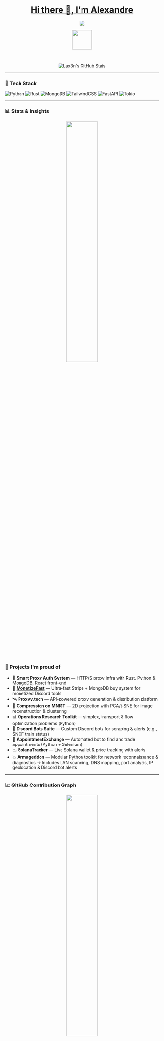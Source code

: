 <p align="center">
  <a href="https://github.com/Lax3n">
    <h1 align="center">Hi there 👋, I'm Alexandre</h1>

</p>

<p align="center">
  <!-- Typing SVG by DenverCoder1 - https://github.com/DenverCoder1/readme-typing-svg -->
<!--   <a href="https://github.com/DenverCoder1/readme-typing-svg"> -->
    <img src="https://readme-typing-svg.demolab.com/?lines=Student+in+Mathematics%2C+Economics+and+Computer+Science;&font=Fira%20Code&center=true&width=1080&height=45&color=1F6FEB&vCenter=true&pause=1000&size=22" /></a>
</p>

<!-- Social icons section -->
<p align="center">
  <a href="https://discord.gg/XYFkbphujS" alt="Discord" title="Discord"><img width="64px" src="https://static.vecteezy.com/system/resources/previews/018/930/500/non_2x/discord-logo-discord-icon-transparent-free-png.png"/></a>
</p>

<br/>



<p align="center">
  <img src="https://readmestats.999857.xyz/api?username=Lax3n&theme=github_dark&show_icons=true&count_private=true" alt="Lax3n's GitHub Stats" />
</p>

---

### 🔧 Tech Stack

![Python](https://img.shields.io/badge/-Python-333?style=flat&logo=python)
![Rust](https://img.shields.io/badge/-Rust-333?style=flat&logo=rust)
![MongoDB](https://img.shields.io/badge/-MongoDB-333?style=flat&logo=mongodb)
![TailwindCSS](https://img.shields.io/badge/-TailwindCSS-333?style=flat&logo=tailwindcss)
![FastAPI](https://img.shields.io/badge/-FastAPI-333?style=flat&logo=fastapi)
![Tokio](https://img.shields.io/badge/-Tokio-333?style=flat&logo=rust)

---

### 📊 Stats & Insights

<p align="center">
  <img src="https://readmestats.999857.xyz/api/top-langs?username=Lax3n&theme=github_dark&layout=compact" width="45%" />
</p>

### 🚀 Projects I'm proud of

- 🔐 **Smart Proxy Auth System** — HTTP/S proxy infra with Rust, Python & MongoDB, React front-end  
- 🛒 **[MonetizeFast](https://monetizefa.st/)** — Ultra-fast Stripe + MongoDB buy system for monetized Discord tools  
- 🛰 **[Proxyy.tech](https://proxyy.tech/)** — API-powered proxy generation & distribution platform  
- 🧠 **Compression on MNIST** — 2D projection with PCA/t-SNE for image reconstruction & clustering  
- 📊 **Operations Research Toolkit** — simplex, transport & flow optimization problems (Python)  
- 🤖 **Discord Bots Suite** — Custom Discord bots for scraping & alerts (e.g., SNCF train status)  
- 📆 **AppointmentExchange** — Automated bot to find and trade appointments (Python + Selenium)  
- 📉 **SolanaTracker** — Live Solana wallet & price tracking with alerts  
- 💥 **Armageddon** — Modular Python toolkit for network reconnaissance & diagnostics → Includes LAN scanning, DNS mapping, port analysis, IP geolocation & Discord bot alerts

---

### 📈 GitHub Contribution Graph

<p align="center">
  <img src="https://github-readme-streak-stats.herokuapp.com/?user=Lax3n&theme=github_dark" width="45%" />
</p>

---

### 🧠 What I'm learning now

- Reinforcement learning and algorithmic game theory
- Advanced system design with Rust & async APIs
- Modern frontend stacks (Framer Motion, shadcn/ui)

---

### 📫 Let's connect!

- 💼 [LinkedIn](https://www.linkedin.com/in/alexandre-s-aa786a2a3/)
- 💌 DM-friendly on Discord: `lax3n`

---

<p align="center">
  <img src="https://komarev.com/ghpvc/?username=Lax3n&label=Profile%20views&color=0e75b6&style=flat" alt="Lax3n" />
</p>
